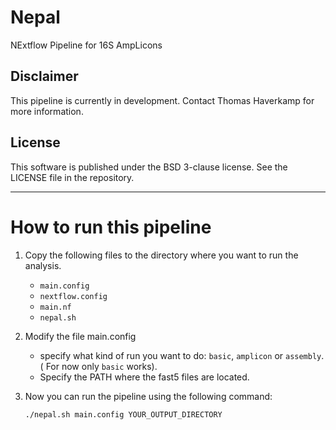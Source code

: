 # Nepal
NExtflow Pipeline for 16S AmpLicons

## Disclaimer
This pipeline is currently in development. Contact Thomas Haverkamp for more information.

## License
This software is published under the BSD 3-clause license. See the LICENSE file in the repository.
___ 

# How to run this pipeline

1. Copy the following files to the directory where you want to run the analysis.
    * `main.config`
    * `nextflow.config`
    * `main.nf`
    * `nepal.sh`

2. Modify the file main.config
    * specify what kind of run you want to do: `basic`, `amplicon` or `assembly`. ( For now only `basic` works).
    * Specify the PATH where the fast5 files are located.

3. Now you can run the pipeline using the following command:
    ```
    ./nepal.sh main.config YOUR_OUTPUT_DIRECTORY
    ```


